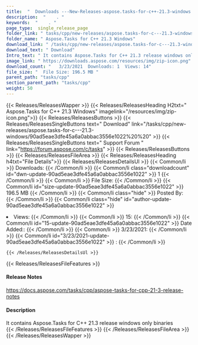 ```yaml
---
title:  "  Downloads ---New-Releases-aspose.tasks-for-c++-21.3-windows . " 
description:  "    . " 
keywords:  "    . " 
page_type:  single_release_page
folder_link: " tasks/cpp/new-releases/aspose.tasks-for-c---21.3-windows/"
folder_name: " Aspose.Tasks for C++ 21.3 Windows"
download_link: " /tasks/cpp/new-releases/aspose.tasks-for-c---21.3-windows/90ad5eae3dfe45a6a0abbac3556e1022"
download_text: " Download"
Intro_text: " It contains Aspose.Tasks for C++ 21.3 release windows only binaries"
image_link: " https://downloads.aspose.com/resources/img/zip-icon.png"
download_count: "   3/23/2021  Downloads: 1  Views: 14"
file_size: "  File Size: 196.5 MB "
parent_path: "tasks/cpp"
section_parent_path: "tasks/cpp"
weight: 50 
---
```


{{< Releases/ReleasesWapper >}}
  {{< Releases/ReleasesHeading H2txt=" Aspose.Tasks for C++ 21.3 Windows" imagelink="/resources/img/zip-icon.png">}}
  {{< Releases/ReleasesButtons >}}
    {{< Releases/ReleasesSingleButtons text=" Download" link="/tasks/cpp/new-releases/aspose.tasks-for-c---21.3-windows/90ad5eae3dfe45a6a0abbac3556e1022%20%20" >}}
    {{< Releases/ReleasesSingleButtons text=" Support Forum " link="https://forum.aspose.com/c/tasks" >}}
  {{< Releases/ReleasesButtons >}}
  {{< Releases/ReleasesFileArea >}}
    {{< Releases/ReleasesHeading h4txt="File Details">}}
    {{< Releases/ReleasesDetailsUl >}}
            {{< Common/li  >}} Downloads: {{< /Common/li >}} 
      {{< Common/li class="downloadcount" id="dwn-update-90ad5eae3dfe45a6a0abbac3556e1022" >}} 1 {{< /Common/li >}} 
      {{< Common/li  >}} File Size: {{< /Common/li >}} 
      {{< Common/li id="size-update-90ad5eae3dfe45a6a0abbac3556e1022" >}} 196.5 MB {{< /Common/li >}} 
      {{< Common/li  class="hide" >}} Posted By: {{< /Common/li >}} 
      {{< Common/li class="hide" id="author-update-90ad5eae3dfe45a6a0abbac3556e1022" >}} <li>Views: {{< /Common/li >}} 
      {{< Common/li  >}} 15: {{< /Common/li >}} 
      {{< Common/li id="15-update-90ad5eae3dfe45a6a0abbac3556e1022" >}} Date Added:: {{< /Common/li >}} 
      {{< Common/li  >}} 3/23/2021: {{< /Common/li >}} 
      {{< Common/li id="3/23/2021-update-90ad5eae3dfe45a6a0abbac3556e1022" >}} : {{< /Common/li >}} 

    {{< /Releases/ReleasesDetailsUl >}}

  {{< Releases/ReleasesFileFeatures >}}
      <h4>Release Notes</h4><div><a href="https://docs.aspose.com/tasks/cpp/aspose-tasks-for-cpp-21-3-release-notes">https://docs.aspose.com/tasks/cpp/aspose-tasks-for-cpp-21-3-release-notes</a></div><h4>Description</h4><div class="HTMLDescription">It contains Aspose.Tasks for C++ 21.3 release windows only binaries</div>
  {{< /Releases/ReleasesFileFeatures >}}
 {{< /Releases/ReleasesFileArea >}}
{{< /Releases/ReleasesWapper >}}



